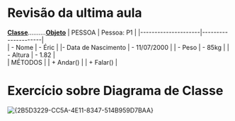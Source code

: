 # Revisão da ultima aula
<ins>**Classe**</ins>..........<ins>**Objeto**</ins>
|       PESSOA        |       Pessoa: P1    |
|---------------------|---------------------|  
|      - Nome         |      - Éric         | 
|- Data de Nascimento |    - 11/07/2000     | 
|      - Peso         |      - 85kg         | 
|     - Altura        |       - 1.82        |  
|        MÉTODOS      |
|      + Andar()      |
|      + Falar()      |

# Exercício sobre Diagrama de Classe

![{2B5D3229-CC5A-4E11-8347-514B959D7BAA}](https://github.com/user-attachments/assets/1c5f7285-f9d5-4c20-adab-c6239d3be948)
